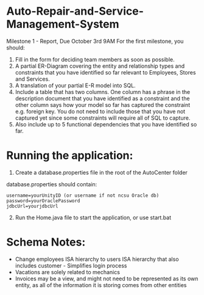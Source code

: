 # Auto-Repair-and-Service-Management-System

Milestone 1 - Report, Due October 3rd 9AM 
For the first milestone, you should: 
1. Fill in the form for deciding team members as soon as possible. 
2. A partial ER-Diagram covering the entity and relationship types and constraints that you have identified so far relevant to Employees, Stores and Services. 
3. A translation of your partial E-R model into SQL. 
4. Include a table that has two columns. One column has a phrase in the description document that you have identified as a constraint and the other column says how your model so far has captured the constraint e.g. foreign key. You do not need to include those that you have not captured yet since some constraints will require all of SQL to capture. 
5. Also include up to 5 functional dependencies that you have identified so far. 

# Running the application:
1. Create a database.properties file in the root of the AutoCenter folder

database.properties should contain:
```
username=yourUnityID (or username if not ncsu Oracle db)
password=yourOraclePassword
jdbcUrl=yourjdbcUrl
```
2. Run the Home.java file to start the application, or use start.bat

# Schema Notes:
* Change employees ISA hierarchy to users ISA hierarchy that also includes customer - Simplifies login process
* Vacations are solely related to mechanics
* Invoices may be a view, and might not need to be represented as its own entity, as all of the information it is storing comes from other entities


